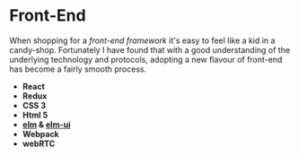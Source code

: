 # Front-End
When shopping for a _front-end framework_ it's easy to feel like a kid in a candy-shop. Fortunately I have found that with a good understanding of the underlying technology and protocols, adopting a new flavour of front-end has become a fairly smooth process.

- __React__
- __Redux__
- __CSS 3__
- __Html 5__
- __[elm](https://elm-lang.org/) & [elm-ui](https://package.elm-lang.org/packages/mdgriffith/elm-ui/latest/)__
- __Webpack__
- __webRTC__

